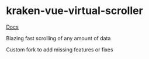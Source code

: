 # kraken-vue-virtual-scroller

[Docs](./packages/vue-virtual-scroller/README.md)

Blazing fast scrolling of any amount of data

Custom fork to add missing features or fixes
